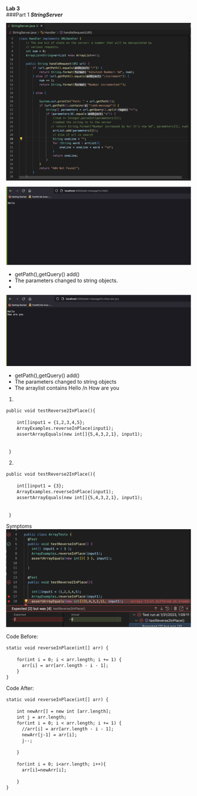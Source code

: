 **Lab 3**  
###Part 1
***StringServer***

![StringServerCode](StringServer.png)





![Hello.png](Hello.png)  
* getPath(),getQuery() add() 
* The parameters changed to string objects.
* 


![Hello+HowAreYou.png!](Hello+HowAreYou.png)
* getPath(),getQuery() add() 
* The parameters changed to string objects
* The arraylist contains Hello /n How are you


1.  
```
public void testReverse2InPlace(){

    int[]input1 = {1,2,3,4,5};
    ArrayExamples.reverseInPlace(input1);
    assertArrayEquals(new int[]{5,4,3,2,1}, input1);


 }
```
 
 
2.  
```
public void testReverse2InPlace(){

    int[]input1 = {3};
    ArrayExamples.reverseInPlace(input1);
    assertArrayEquals(new int[]{5,4,3,2,1}, input1);


 }
```
Symptoms
![junitoutput](junitoutputs.png)

Code Before:
```
static void reverseInPlace(int[] arr) {

    for(int i = 0; i < arr.length; i += 1) {
      arr[i] = arr[arr.length - i - 1];
    }  
}
```

Code After:
```
static void reverseInPlace(int[] arr) {

    int newArr[] = new int [arr.length];
    int j = arr.length;
    for(int i = 0; i < arr.length; i += 1) {
      //arr[i] = arr[arr.length - i - 1];
      newArr[j-1] = arr[i];
      j--;

    }
    
    for(int i = 0; i<arr.length; i++){
      arr[i]=newArr[i];

    }
}
  





